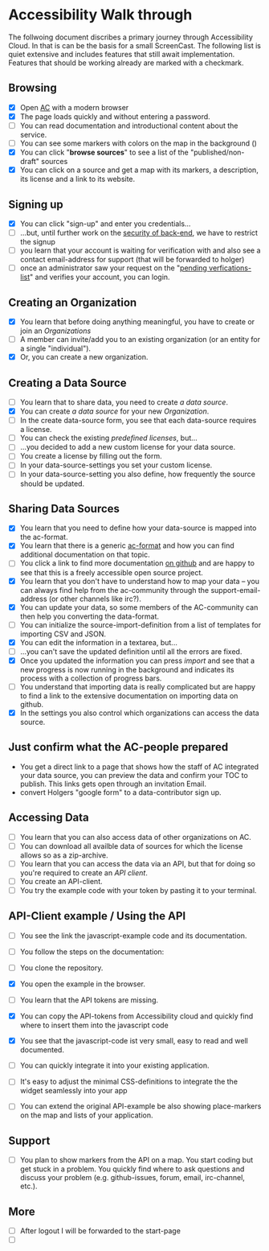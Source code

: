 # Accessibility Walk through

The follwoing document discribes a primary journey through Accessibility Cloud. In that is can be the basis for a small ScreenCast. The following list is quiet extensive and includes features that still await implementation. Features that should be working already are marked with a checkmark.

## Browsing

- [x] Open [AC](https://accessibility.cloud/) with a modern browser
- [x] The page loads quickly and without entering a password.
- [ ] You can read documentation and introductional content about the service.
- [ ] You can see some markers with colors on the map in the background ()
- [x] You can click "**browse sources**" to see a list of the "published/non-draft" sources
- [x] You can click on a source and get a map with its markers, a description, its license and a link to its website.

## Signing up

- [x] You can click "sign-up" and enter you credentials...
- [ ] ...but, until further work on the [security of back-end](https://trello.com/c/a6ROhrCH/209-prevent-un-moderated-input-of-javascript-code-into-source-mapping-definitions), we have to restrict the signup
- [ ] you learn that your account is waiting for verification with and also see a contact email-address for support (that will be forwarded to holger)
- [ ] once an administrator saw your request on the "[pending verfications-list](https://trello.com/c/gEo7n1nJ/210-added-a-pending-user-verifications-list-for-administrators)" and verifies your account, you can login.

## Creating an Organization

- [x] You learn that before doing anything meaningful, you have to create or join an *Organizations*
- [ ] A member can invite/add you to an existing organization (or an entity for a single "individual").
- [x] Or, you can create a new organization.

## Creating a Data Source

- [ ] You learn that to share data, you need to create *a data source*.
- [x] You can create *a data source* for your new *Organization*.
- [ ] In the create data-source form, you see that each data-source requires a license.
- [ ] You can check the existing *predefined licenses*, but...
- [ ] ...you decided to add a new custom license for your data source.
- [ ] You create a license by filling out the form.
- [ ] In your data-source-settings you set your custom license.
- [ ] In your data-source-setting you also define, how frequently the source should be updated.

## Sharing Data Sources

- [x] You learn that you need to define how your data-source is mapped into the ac-format.
- [x] You learn that there is a generic [ac-format](ac-format.md) and how you can find additional documentation on that topic.
- [ ] You click a link to find more documentation [on github](https://github.com/sozialhelden/accessibility-cloud/tree/master/docs) and are happy to see that this is a freely accessible open source project.
- [x] You learn that you don't have to understand how to map your data – you can always find help from the ac-community through the support-email-address (or other channels like irc?).
- [x] You can update your data, so some members of the AC-community can then help you converting the data-format.
- [ ] You can initialize the source-import-definition from a list of templates for importing CSV and JSON.
- [x] You can edit the information in a textarea, but...
- [ ] …you can't save the updated definition until all the errors are fixed.
- [x] Once you updated the information you can press *import* and see that a new progress is now running in the background and indicates its process with a collection of progress bars.
- [ ] You understand that importing data is really complicated but are happy to find a link to the extensive documentation on importing data on github.
- [x] In the settings you also control which organizations can access the data source.

## Just confirm what the AC-people prepared

- You get a direct link to a page that shows how the staff of AC integrated your data source, you can preview the data and confirm your TOC to publish. This links gets open through an invitation Email.
- convert Holgers "google form" to a data-contributor sign up.

## Accessing Data

- [ ] You learn that you can also access data of other organizations on AC.
- [ ] You can download all availble data of sources for which the license allows so as a zip-archive.
- [ ] You learn that you can access the data via an API, but that for doing so you're required to create an *API client*.
- [ ] You create an API-client.
- [ ] You try the example code with your token by pasting it to your terminal.

## API-Client example / Using the API

- [ ] You see the link the javascript-example code and its documentation.
- [ ] You follow the steps on the documentation:
- [ ] You clone the repository.
- [x] You open the example in the browser.
- [ ] You learn that the API tokens are missing.
- [x] You can copy the API-tokens from Accessibility cloud and quickly find where to insert them into the javascript code
- [x] You see that the javascript-code ist very small, easy to read and well documented.
- [ ] You can quickly integrate it into your existing application.
- [ ] It's easy to adjust the minimal CSS-definitions to integrate the the widget seamlessly into your app
- [ ] You can extend the original API-example be also showing place-markers on the map and lists of your application.




## Support

- [ ] You plan to show markers from the API on a map. You start coding but get stuck in a problem. You quickly find where to ask questions and discuss your problem (e.g. github-issues, forum, email, irc-channel, etc.).



## More

- [ ] After logout I will be forwarded to the start-page
- [ ] ​
